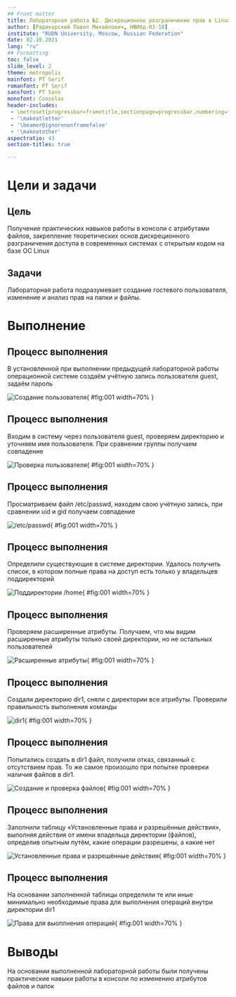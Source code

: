 ```yaml
---
## Front matter
title: Лабораторная работа №2. Дискреционное разграничение прав в Linux. Основные атрибуты
author: [Радикорский Павел Михайлович, НФИбд-03-18]
institute: "RUDN University, Moscow, Russian Federation"
date: 02.10.2021
lang: "ru"
## Formatting
toc: false
slide_level: 2
theme: metropolis
mainfont: PT Serif
romanfont: PT Serif
sansfont: PT Sans
monofont: Consolas
header-includes:
 - \metroset{progressbar=frametitle,sectionpage=progressbar,numbering=fraction}
 - '\makeatletter'
 - '\beamer@ignorenonframefalse'
 - '\makeatother'
aspectratio: 43
section-titles: true

---
```

# Цели и задачи

## Цель

Получение практических навыков работы в консоли с атрибутами файлов, закрепление теоретических основ дискреционного разграничения доступа в современных системах с открытым кодом на базе ОС Linux

## Задачи

Лабораторная работа подразумевает создание гостевого пользователя, изменение и анализ прав на папки и файлы.

# Выполнение

## Процесс выполнения

В установленной при выполнении предыдущей лабораторной работы операционной системе создаём учётную запись пользователя guest, задаём пароль
    
![Создание пользователя](image/1.png){ #fig:001 width=70% }

## Процесс выполнения

Входим в систему через пользователя guest, проверяем директорию и уточняем имя пользователя. При сравнении группы получаем совпадение
    
![Проверка пользователя](image/2.png){ #fig:001 width=70% }

## Процесс выполнения

Просматриваем файл /etc/passwd, находим свою учётную запись, при сравнении uid и gid получаем совпадение

![/etc/passwd](image/3.png){ #fig:001 width=70% }

## Процесс выполнения

Определили существующие в системе директории. Удалось получить список, в котором полные права на доступ есть только у владельцев поддиректорий

![Поддиректории /home](image/4.png){ #fig:001 width=70% }

## Процесс выполнения

Проверяем расширенные атрибуты. Получаем, что мы видим расширенные атрибуты только своей директории, но не остальных пользователей

![Расширенные атрибуты](image/5.png){ #fig:001 width=70% }

## Процесс выполнения

Создали директорию dir1, сняли с директории все атрибуты. Проверили правильность выполнения команды

![dir1](image/6.png){ #fig:001 width=70% }

## Процесс выполнения

Попытались создать в dir1 файл, получили отказ, связанный с отсутствием прав. То же самое произошло при попытке проверки наличия файлов в dir1.

![Создание и проверка файлов](image/7.jpg){ #fig:001 width=70% }

## Процесс выполнения

Заполнили таблицу «Установленные права и разрешённые действия», выполняя действия от имени владельца директории (файлов), определив опытным путём, какие операции разрешены, а какие нет

![Установленные права и разрешённые действия](image/8.jpg){ #fig:001 width=70% }

## Процесс выполнения

На основании заполненной таблицы определили те или иные минимально необходимые права для выполнения операций внутри директории dir1

![Права для выоплнения операций](image/9.jpg){ #fig:001 width=70% }

# Выводы

На основании выполненной лабораторной работы были получены практические навыки работы в консоли по изменению атрибутов файлов и папок